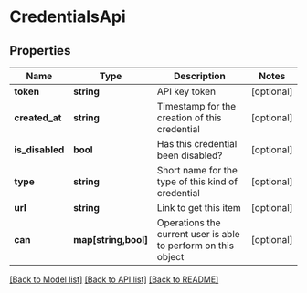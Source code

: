 # CredentialsApi

## Properties
Name | Type | Description | Notes
------------ | ------------- | ------------- | -------------
**token** | **string** | API key token | [optional] 
**created_at** | **string** | Timestamp for the creation of this credential | [optional] 
**is_disabled** | **bool** | Has this credential been disabled? | [optional] 
**type** | **string** | Short name for the type of this kind of credential | [optional] 
**url** | **string** | Link to get this item | [optional] 
**can** | **map[string,bool]** | Operations the current user is able to perform on this object | [optional] 

[[Back to Model list]](../README.md#documentation-for-models) [[Back to API list]](../README.md#documentation-for-api-endpoints) [[Back to README]](../README.md)


